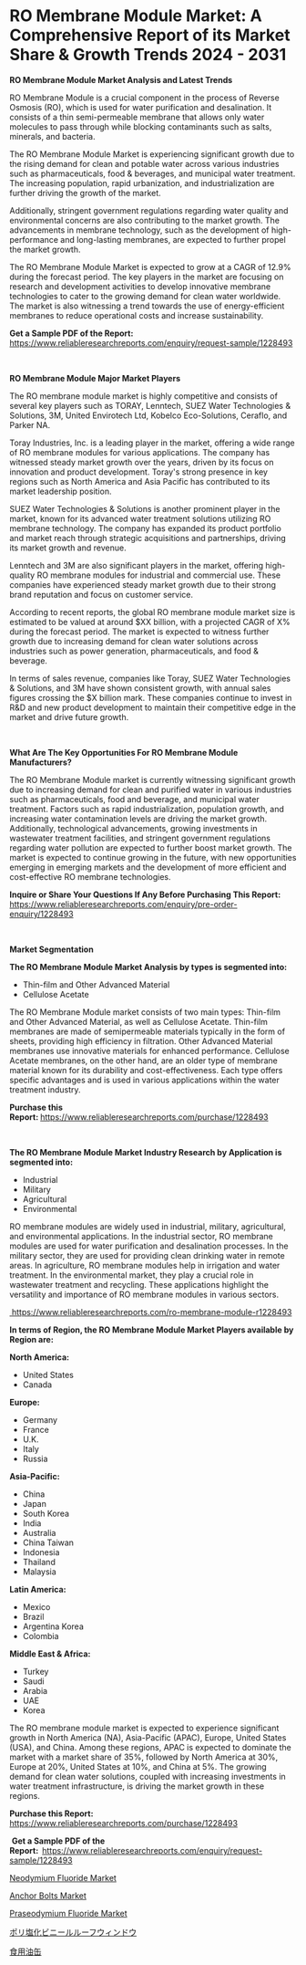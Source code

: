 <p><h1>RO Membrane Module Market: A Comprehensive Report of its Market Share & Growth Trends 2024 - 2031</h1></p><p><strong>RO Membrane Module Market Analysis and Latest Trends</strong></p>
<p><p>RO Membrane Module is a crucial component in the process of Reverse Osmosis (RO), which is used for water purification and desalination. It consists of a thin semi-permeable membrane that allows only water molecules to pass through while blocking contaminants such as salts, minerals, and bacteria.</p><p>The RO Membrane Module Market is experiencing significant growth due to the rising demand for clean and potable water across various industries such as pharmaceuticals, food & beverages, and municipal water treatment. The increasing population, rapid urbanization, and industrialization are further driving the growth of the market.</p><p>Additionally, stringent government regulations regarding water quality and environmental concerns are also contributing to the market growth. The advancements in membrane technology, such as the development of high-performance and long-lasting membranes, are expected to further propel the market growth.</p><p>The RO Membrane Module Market is expected to grow at a CAGR of 12.9% during the forecast period. The key players in the market are focusing on research and development activities to develop innovative membrane technologies to cater to the growing demand for clean water worldwide. The market is also witnessing a trend towards the use of energy-efficient membranes to reduce operational costs and increase sustainability.</p></p>
<p><strong>Get a Sample PDF of the Report:&nbsp;</strong> <a href="https://www.reliableresearchreports.com/enquiry/request-sample/1228493">https://www.reliableresearchreports.com/enquiry/request-sample/1228493</a></p>
<p>&nbsp;</p>
<p><strong>RO Membrane Module Major Market Players</strong></p>
<p><p>The RO membrane module market is highly competitive and consists of several key players such as TORAY, Lenntech, SUEZ Water Technologies & Solutions, 3M, United Envirotech Ltd, Kobelco Eco-Solutions, Ceraflo, and Parker NA. </p><p>Toray Industries, Inc. is a leading player in the market, offering a wide range of RO membrane modules for various applications. The company has witnessed steady market growth over the years, driven by its focus on innovation and product development. Toray's strong presence in key regions such as North America and Asia Pacific has contributed to its market leadership position.</p><p>SUEZ Water Technologies & Solutions is another prominent player in the market, known for its advanced water treatment solutions utilizing RO membrane technology. The company has expanded its product portfolio and market reach through strategic acquisitions and partnerships, driving its market growth and revenue.</p><p>Lenntech and 3M are also significant players in the market, offering high-quality RO membrane modules for industrial and commercial use. These companies have experienced steady market growth due to their strong brand reputation and focus on customer service.</p><p>According to recent reports, the global RO membrane module market size is estimated to be valued at around $XX billion, with a projected CAGR of X% during the forecast period. The market is expected to witness further growth due to increasing demand for clean water solutions across industries such as power generation, pharmaceuticals, and food & beverage.</p><p>In terms of sales revenue, companies like Toray, SUEZ Water Technologies & Solutions, and 3M have shown consistent growth, with annual sales figures crossing the $X billion mark. These companies continue to invest in R&D and new product development to maintain their competitive edge in the market and drive future growth.</p></p>
<p>&nbsp;</p>
<p><strong>What Are The Key Opportunities For RO Membrane Module Manufacturers?</strong></p>
<p><p>The RO Membrane Module market is currently witnessing significant growth due to increasing demand for clean and purified water in various industries such as pharmaceuticals, food and beverage, and municipal water treatment. Factors such as rapid industrialization, population growth, and increasing water contamination levels are driving the market growth. Additionally, technological advancements, growing investments in wastewater treatment facilities, and stringent government regulations regarding water pollution are expected to further boost market growth. The market is expected to continue growing in the future, with new opportunities emerging in emerging markets and the development of more efficient and cost-effective RO membrane technologies.</p></p>
<p><strong>Inquire or Share Your Questions If Any Before Purchasing This Report:</strong> <a href="https://www.reliableresearchreports.com/enquiry/pre-order-enquiry/1228493">https://www.reliableresearchreports.com/enquiry/pre-order-enquiry/1228493</a></p>
<p>&nbsp;</p>
<p><strong>Market Segmentation</strong></p>
<p><strong>The RO Membrane Module Market Analysis by types is segmented into:</strong></p>
<p><ul><li>Thin-film and Other Advanced Material</li><li>Cellulose Acetate</li></ul></p>
<p><p>The RO Membrane Module market consists of two main types: Thin-film and Other Advanced Material, as well as Cellulose Acetate. Thin-film membranes are made of semipermeable materials typically in the form of sheets, providing high efficiency in filtration. Other Advanced Material membranes use innovative materials for enhanced performance. Cellulose Acetate membranes, on the other hand, are an older type of membrane material known for its durability and cost-effectiveness. Each type offers specific advantages and is used in various applications within the water treatment industry.</p></p>
<p><strong>Purchase this Report:&nbsp;</strong><a href="https://www.reliableresearchreports.com/purchase/1228493">https://www.reliableresearchreports.com/purchase/1228493</a></p>
<p>&nbsp;</p>
<p><strong>The RO Membrane Module Market Industry Research by Application is segmented into:</strong></p>
<p><ul><li>Industrial</li><li>Military</li><li>Agricultural</li><li>Environmental</li></ul></p>
<p><p>RO membrane modules are widely used in industrial, military, agricultural, and environmental applications. In the industrial sector, RO membrane modules are used for water purification and desalination processes. In the military sector, they are used for providing clean drinking water in remote areas. In agriculture, RO membrane modules help in irrigation and water treatment. In the environmental market, they play a crucial role in wastewater treatment and recycling. These applications highlight the versatility and importance of RO membrane modules in various sectors.</p></p>
<p><a href="https://www.reliableresearchreports.com/ro-membrane-module-r1228493">&nbsp;https://www.reliableresearchreports.com/ro-membrane-module-r1228493</a></p>
<p><strong>In terms of Region, the RO Membrane Module Market Players available by Region are:</strong></p>
<p>
    <p> <strong> North America: </strong>
        <ul>
            <li>United States</li>
            <li>Canada</li>
        </ul>
        </p> 
    <p> <strong> Europe: </strong>
        <ul>
            <li>Germany</li>
            <li>France</li>
            <li>U.K.</li>
            <li>Italy</li>
            <li>Russia</li>
        </ul>
        </p> 
    <p> <strong> Asia-Pacific: </strong>
        <ul>
            <li>China</li>
            <li>Japan</li>
            <li>South Korea</li>
            <li>India</li>
            <li>Australia</li>
            <li>China Taiwan</li>
            <li>Indonesia</li>
            <li>Thailand</li>
            <li>Malaysia</li>
        </ul>
        </p> 
    <p> <strong> Latin America: </strong>
        <ul>
            <li>Mexico</li>
            <li>Brazil</li>
            <li>Argentina Korea</li>
            <li>Colombia</li>
        </ul>
        </p> 
    <p> <strong> Middle East & Africa: </strong>
        <ul>
            <li>Turkey</li>
            <li>Saudi</li>
            <li>Arabia</li>
            <li>UAE</li>
            <li>Korea</li>
        </ul>
    </p>
    </p>
<p><p>The RO membrane module market is expected to experience significant growth in North America (NA), Asia-Pacific (APAC), Europe, United States (USA), and China. Among these regions, APAC is expected to dominate the market with a market share of 35%, followed by North America at 30%, Europe at 20%, United States at 10%, and China at 5%. The growing demand for clean water solutions, coupled with increasing investments in water treatment infrastructure, is driving the market growth in these regions.</p></p>
<p><strong>Purchase this Report: </strong><a href="https://www.reliableresearchreports.com/purchase/1228493">https://www.reliableresearchreports.com/purchase/1228493</a></p>
<p>&nbsp;<strong>Get a Sample PDF of the Report:&nbsp;&nbsp;</strong><a href="https://www.reliableresearchreports.com/enquiry/request-sample/1228493">https://www.reliableresearchreports.com/enquiry/request-sample/1228493</a></p>
<p><strong></strong></p>
<p><p><a href="https://issuu.com/reportprime-2/docs/neodymium-fluoride-market-size-2030.pptx">Neodymium Fluoride Market</a></p><p><a href="https://github.com/wusalecollins540tpqoz/Market-Research-Report-List-2/blob/main/anchor-bolts-market.md">Anchor Bolts Market</a></p><p><a href="https://issuu.com/reportprime-2/docs/praseodymium-fluoride-market-size-2030.pptx">Praseodymium Fluoride Market</a></p><p><a href="https://github.com/AaronVargas43/Market-Research-Report-List-1/blob/main/624768530559.md">ポリ塩化ビニールルーフウィンドウ</a></p><p><a href="https://medium.com/@jasohung45456/%E9%A3%9F%E7%94%A8%E6%B2%B9%E7%BC%B6%E5%B8%82%E5%A0%B4%E3%81%AE%E8%A6%8F%E6%A8%A1-cagr-%E3%83%88%E3%83%AC%E3%83%B3%E3%83%89-2024%E5%B9%B4-2030%E5%B9%B4-ca4837587177">食用油缶</a></p></p>
